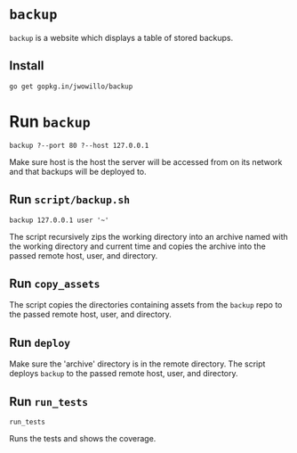 # `backup`

`backup` is a website which displays a table of stored backups.

## Install

`go get gopkg.in/jwowillo/backup`

# Run `backup`

`backup ?--port 80 ?--host 127.0.0.1`

Make sure host is the host the server will be accessed from on its network and
that backups will be deployed to.

## Run `script/backup.sh`

`backup 127.0.0.1 user '~'`

The script recursively zips the working directory into an archive named with the
working directory and current time and copies the archive into the passed remote
host, user, and directory.

## Run `copy_assets`

The script copies the directories containing assets from the `backup` repo to
the passed remote host, user, and directory.

## Run `deploy`

Make sure the 'archive' directory is in the remote directory. The script deploys
`backup` to the passed remote host, user, and directory.

## Run `run_tests`

`run_tests`

Runs the tests and shows the coverage.
